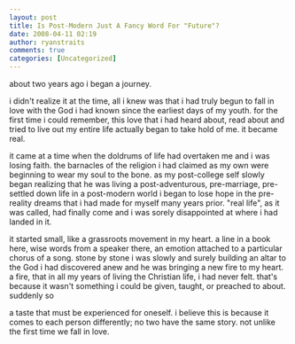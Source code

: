 ```yaml
---
layout: post
title: Is Post-Modern Just A Fancy Word For "Future"?
date: 2008-04-11 02:19
author: ryanstraits
comments: true
categories: [Uncategorized]
---
```

<p>about two years ago i began a journey.</p>
<p>i didn't realize it at the time, all i knew was that i had truly begun to fall in love with the God i had known since the earliest days of my youth. for the first time i could remember, this love that i had heard about, read about and tried to live out my entire life actually began to take hold of me. it became real.</p>
<p>it came at a time when the doldrums of life had overtaken me and i was losing faith. the barnacles of the religion i had claimed as my own were beginning to wear my soul to the bone. as my post-college self slowly began realizing that he was living a post-adventurous, pre-marriage, pre-settled down life in a post-modern world i began to lose hope in the pre-reality dreams that i had made for myself many years prior. "real life", as it was called, had finally come and i was sorely disappointed at where i had landed in it.</p>
<p>it started small, like a grassroots movement in my heart. a line in a book here, wise words from a speaker there, an emotion attached to a particular chorus of a song. stone by stone i was slowly and surely building an altar to the God i had discovered anew and he was bringing a new fire to my heart. a fire, that in all my years of living the Christian life, i had never felt. that's because it wasn't something i could be given, taught, or preached to about. suddenly so</p>
<p>a taste that must be experienced for oneself. i believe this is because it comes to each person differently; no two have the same story. not unlike the first time we fall in love.</p>


